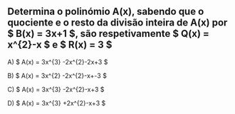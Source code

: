 ## Determina o polinómio A(x), sabendo que o quociente e o resto da divisão inteira de A(x) por $  B(x) = 3x+1 $, são respetivamente $ Q(x) = x^{2}-x $  e $  R(x) = 3 $

A) $ A(x) = 3x^{3} -2x^{2}-2x+3  $

B) $ A(x) = 3x^{2} -2x^{2}-x+-3 $ 
 
C) $ A(x) = 3x^{3} -2x^{2}-x+3 $

D) $ A(x) = 3x^{3} +2x^{2}-x+3 $ 